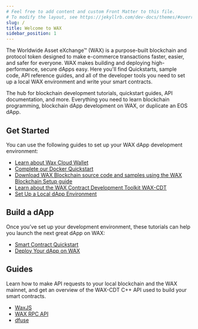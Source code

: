 ```yaml
---
# Feel free to add content and custom Front Matter to this file.
# To modify the layout, see https://jekyllrb.com/dev-docs/themes/#overriding-theme-defaults
slug: /
title: Welcome to WAX
sidebar_position: 1
---
```


The Worldwide Asset eXchange™ (WAX) is a purpose-built blockchain and protocol token designed to make e-commerce transactions faster, easier, and safer for everyone. WAX makes building and deploying high-performance, secure dApps easy. Here you'll find Quickstarts, sample code, API reference guides, and all of the developer tools you need to set up a local WAX environment and write your smart contracts.

The hub for blockchain development tutorials, quickstart guides, API documentation, and more. Everything you need to learn blockchain programming, blockchain dApp development on WAX, or duplicate an EOS dApp.

## Get Started
You can use the following guides to set up your WAX dApp development environment:

* [Learn about Wax Cloud Wallet](/docs/wax-cloud-wallet/)
* [Complete our Docker Quickstart](/docs/dapp-development/docker-setup/)
* [Download WAX Blockchain source code and samples using the WAX Blockchain Setup guide](/docs/dapp-development/wax-blockchain-setup/)
* [Learn about the WAX Contract Development Toolkit WAX-CDT](/docs/dapp-development/wax-cdt/)
* [Set Up a Local dApp Environment](/docs/dapp-development/setup-local-dapp-environment/)

## Build a dApp
Once you’ve set up your development environment, these tutorials can help you launch the next great dApp on WAX:

* [Smart Contract Quickstart](/docs/dapp-development/smart-contract-quickstart/) 
* [Deploy Your dApp on WAX](/docs/dapp-development/deploy-dapp-on-wax/deploy_source)

## Guides
Learn how to make API requests to your local blockchain and the WAX mainnet, and get an overview of the WAX-CDT C++ API used to build your smart contracts.

* [WaxJS](/docs/wax-cloud-wallet/waxjs/)
* [WAX RPC API](/docs/api-reference/rpc_api)
* [dfuse](/docs/api-reference/dfuse/)
